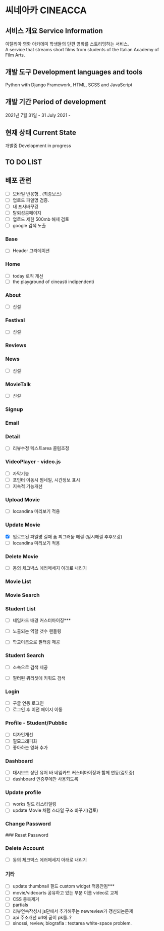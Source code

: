 # 씨네아카 CINEACCA 


## 서비스 개요 Service Information

이탈리아 영화 아카데미 학생들의 단편 영화를 스트리밍하는 서비스.  
A service that streams short films from students of the Italian Academy of Film Arts.

## 개발 도구 Development languages and tools

Python with Django Framework, HTML, SCSS and JavaScript

## 개발 기간 Period of development

2021년 7월 31일 - 
31 July 2021 - 


## 현재 상태 Current State

개발중
Development in progress


## TO DO LIST 

## 배포 관련

- [ ] 모바일 반응형.. (최종보스)
- [ ] 업로드 파일명 검증.
- [ ] 내 프사바꾸깅
- [ ] 탈퇴성공페이지
- [ ] 업로드 제한 500mb 해제 검토
- [ ] google 검색 노출

### Base

- [ ] Header 그라데이션
  
### Home

- [ ] today 로직 개선
- [ ] the playground of cineasti indipendenti

### About

- [ ] 신설
  
### Festival
- [ ] 신설

### Reviews


### News

- [ ] 신설

### MovieTalk

- [ ] 신설

### Signup


### Email 

 
### Detail

- [ ] 리뷰수정 텍스트area 콜럼조정

### VideoPlayer - video.js


- [ ] 자막기능
- [ ] 포인터 이동시 썸네일, 시간정보 표시
- [ ] 지속적 기능개선

### Upload Movie 
   
- [ ] locandina 미리보기 적용

### Update Movie

- [x] 업로드된 파일명 길때 폼 찌그러듦 해결 (임시해결 추후보강)
- [ ] locandina 미리보기 적용

### Delete Movie

-[ ] 동의 체크박스 에러메세지 아래로 내리기


### Movie List


### Movie Search

### Student List

- [ ] 네임카드 배경 커스터마이징***
- [ ] 노출되는 역할 갯수 핸들링
- [ ] 학교이름으로 필터링 제공


### Student Search

- [ ] 소속으로 검색 제공
- [ ] 필터된 쿼리셋에 키워드 검색


### Login
  
- [ ] 구글 연동 로그인
- [ ] 로그인 후 이전 페이지 이동

### Profile - Student/Pubblic

- [ ] 디자인개선
- [ ] 필모그래피화
- [ ] 좋아하는 영화 추가

### Dashboard

- [ ] 대시보드 상단 유저 바 네임카드 커스터마이징과 함께 연동(검토중)
- [ ] dashboard 인증후에만 사용되도록

### Update profile

- [ ] works 필드 리스타일링
- [ ] update Movie 처럼 스타일 구조 바꾸기(검토)

### Change Password


### Reset Password


###  Delete Account

-[ ] 동의 체크박스 에러메세지 아래로 내리기

### 기타

- [ ] update thumbnail 필드 custom widget 적용안됨***
- [ ] movie/videoarts 공유하고 있는 부분 이름 video로 교체
- [ ] CSS 중복제거
- [ ] partials
- [ ] 리뷰연속작성시 js단에서 추가해주는 newreview가 갱신되는문제
- [ ] api 주소개선 url에 굳이 pk를..?
- [ ] sinossi, review, biografia : textarea white-space problem.